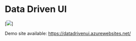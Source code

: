 # Data Driven UI

[<img src="https://tejsidhu.visualstudio.com/_apis/public/build/definitions/129053fe-9356-4dc7-8317-d8c82db2eb2c/4/badge" />]

Demo site available: https://datadrivenui.azurewebsites.net/
